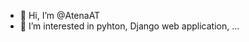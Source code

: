 - 👋 Hi, I’m @AtenaAT
- 👀 I’m interested in pyhton, Django web application, ...


<!---
AtenaAT/AtenaAT is a ✨ special ✨ repository because its `README.md` (this file) appears on your GitHub profile.
You can click the Preview link to take a look at your changes.
--->
